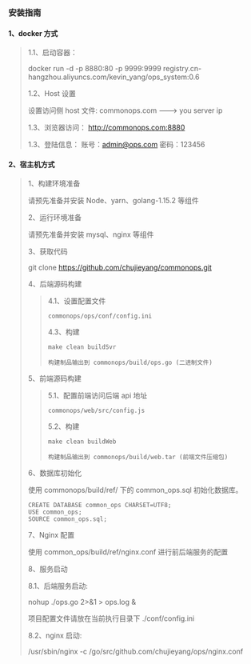 ### 安装指南

#### 1、docker 方式

> 1.1、启动容器：
>
> docker run -d -p 8880:80 -p 9999:9999 registry.cn-hangzhou.aliyuncs.com/kevin_yang/ops_system:0.6
>
> 1.2、Host 设置
>
> 设置访问侧 host 文件: commonops.com  --->  you server ip
>
> 1.3、浏览器访问：
> http://commonops.com:8880
>
> 1.3、登陆信息：
> 账号：admin@ops.com 密码：123456

#### 2、宿主机方式

> 1、构建环境准备
>
> 请预先准备并安装 Node、yarn、golang-1.15.2 等组件
>
> 2、运行环境准备
>
> 请预先准备并安装 mysql、nginx 等组件
>
> 3、获取代码
>
> git clone https://github.com/chujieyang/commonops.git
>
> 4、后端源码构建
>
> > 4.1、设置配置文件
> >
> >     commonops/ops/conf/config.ini
> >
> > 4.3、构建
> >
> >     make clean buildSvr
> >
> >     构建制品输出到 commonops/build/ops.go (二进制文件)
>
> 5、前端源码构建
>
> > 5.1、配置前端访问后端 api 地址
> >
> >     commonops/web/src/config.js
> >
> > 5.2、构建
> >
> >     make clean buildWeb
> >
> >     构建制品输出到 commonops/build/web.tar (前端文件压缩包)
>
> 6、数据库初始化
>
> 使用 commonops/build/ref/ 下的 common_ops.sql 初始化数据库。
>
> ```
> CREATE DATABASE common_ops CHARSET=UTF8;
> USE common_ops;
> SOURCE common_ops.sql;
> ```
>
> 7、Nginx 配置
>
> 使用 common_ops/build/ref/nginx.conf 进行前后端服务的配置
>
> 8、服务启动
>
> 8.1、后端服务启动:
>
> nohup ./ops.go 2>&1 > ops.log &
> 
> 项目配置文件请放在当前执行目录下 ./conf/config.ini 
>
> 8.2、nginx 启动:
>
> /usr/sbin/nginx -c /go/src/github.com/chujieyang/ops/nginx.conf
